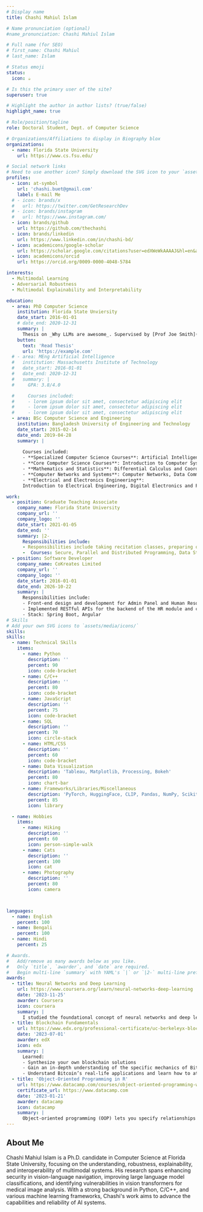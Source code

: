 ```yaml
---
# Display name
title: Chashi Mahiul Islam

# Name pronunciation (optional)
#name_pronunciation: Chashi Mahiul Islam

# Full name (for SEO)
# first_name: Chashi Mahiul
# last_name: Islam

# Status emoji
status:
  icon: ☕️

# Is this the primary user of the site?
superuser: true

# Highlight the author in author lists? (true/false)
highlight_name: true

# Role/position/tagline
role: Doctoral Student, Dept. of Computer Science

# Organizations/Affiliations to display in Biography blox
organizations:
  - name: Florida State University
    url: https://www.cs.fsu.edu/

# Social network links
# Need to use another icon? Simply download the SVG icon to your `assets/media/icons/` folder.
profiles:
  - icon: at-symbol
    url: 'chashi.buet@gmail.com'
    label: E-mail Me
  # - icon: brands/x
  #   url: https://twitter.com/GetResearchDev
  # - icon: brands/instagram
  #   url: https://www.instagram.com/
  - icon: brands/github
    url: https://github.com/thechashi
  - icon: brands/linkedin
    url: https://www.linkedin.com/in/chashi-bd/
  - icon: academicons/google-scholar
    url: https://scholar.google.com/citations?user=edXWeWkAAAAJ&hl=en&authuser=2
  - icon: academicons/orcid
    url: https://orcid.org/0009-0000-4048-5784

interests:
  - Multimodal Learning
  - Adversarial Robustness
  - Multimodal Explainability and Interpretability

education:
  - area: PhD Computer Science
    institution: Florida State Unviersity
    date_start: 2016-01-01
    # date_end: 2020-12-31
    summary: |
      Thesis on _Why LLMs are awesome_. Supervised by [Prof Joe Smith](https://example.com). Presented papers at 5 IEEE conferences with the contributions being published in 2 Springer journals.
    button:
      text: 'Read Thesis'
      url: 'https://example.com'
  # - area: MEng Artificial Intelligence
  #   institution: Massachusetts Institute of Technology
  #   date_start: 2016-01-01
  #   date_end: 2020-12-31
  #   summary: |
  #     GPA: 3.8/4.0

  #     Courses included:
  #     - lorem ipsum dolor sit amet, consectetur adipiscing elit
  #     - lorem ipsum dolor sit amet, consectetur adipiscing elit
  #     - lorem ipsum dolor sit amet, consectetur adipiscing elit
  - area: BSc Computer Science and Engineering
    institution: Bangladesh University of Engineering and Technology
    date_start: 2015-02-14
    date_end: 2019-04-28
    summary: |
      
      Courses included:
      - **Specialized Computer Science Courses**: Artificial Intelligence, Machine Learning, Pattern Recognition, Digital System Design
      - **Core Computer Science Courses**: Introduction to Computer Systems, Discrete Mathematics, Structured Programming Language, Object Oriented Programming Language, Data Structures, Algorithms, Digital Logic Design, Theory of Computation, Assembly Language Programming, Operating Systems, Computer Architecture, Compiler, Software Development
      - **Mathematics and Statistics**: Differential Calculus and Coordinate Geometry, Integral Calculus, Ordinary and Partial Differential Equations, and Series Solutions, Complex Variable and Statistics, Matrices, Vectors, Fourier Analysis, and Laplace Transforms, Mathematical Analysis for Computer Science, Numerical Methods
      - **Computer Networks and Systems**: Computer Networks, Data Communication-I
      - **Electrical and Electronics Engineering**:
      Introduction to Electrical Engineering, Digital Electronics and Pulse Techniques, Electronic Devices and Circuits, Electrical Drives and Instrumentation, Microprocessors and Microcontrollers

work:
  - position: Graduate Teaching Associate
    company_name: Florida State University
    company_url: ''
    company_logo: ''
    date_start: 2021-01-05
    date_end: ''
    summary: |2-
      Responsibilities include:
      - Responsibilities include taking recitation classes, preparing quiz questions, grading, and holding office hours.
      -  Courses: Secure, Parallel and Distributed Programming, Data Structure and Algorithms, OOP with C++, Advanced Python, Computer Network Administration
  - position: Software Developer
    company_name: CoKreates Limited
    company_url: ''
    company_logo: ''
    date_start: 2016-01-01
    date_end: 2026-10-22
    summary: |
      Responsibilities include:
      - Front-end design and development for Admin Panel and Human Resource Module of an ERP system. 
      - Implemented RESTful APIs for the backend of the HR module and central logging system. 
      - Stack: Spring Boot, Angular
# Skills
# Add your own SVG icons to `assets/media/icons/`
skills:
skills:
  - name: Technical Skills
    items:
      - name: Python
        description: ''
        percent: 90
        icon: code-bracket
      - name: C/C++
        description: ''
        percent: 80
        icon: code-bracket
      - name: JavaScript
        description: ''
        percent: 75
        icon: code-bracket
      - name: SQL
        description: ''
        percent: 70
        icon: circle-stack
      - name: HTML/CSS
        description: ''
        percent: 60
        icon: code-bracket
      - name: Data Visualization
        description: 'Tableau, Matplotlib, Processing, Bokeh'
        percent: 80
        icon: chart-bar
      - name: Frameworks/Libraries/Miscellaneous
        description: 'PyTorch, HuggingFace, CLIP, Pandas, NumPy, Scikit-learn, Transformers, NLTK, Keras, Angular, React, Spring Boot, Flask, AWS, Google Cloud, Nginx, Gunicorn, Linux, MacOS, Git, Docker, VS Code'
        percent: 85
        icon: library

  - name: Hobbies
    items:
      - name: Hiking
        description: ''
        percent: 60
        icon: person-simple-walk
      - name: Cats
        description: ''
        percent: 100
        icon: cat
      - name: Photography
        description: ''
        percent: 80
        icon: camera



languages:
  - name: English
    percent: 100
  - name: Bengali
    percent: 100
  - name: Hindi
    percent: 25

# Awards.
#   Add/remove as many awards below as you like.
#   Only `title`, `awarder`, and `date` are required.
#   Begin multi-line `summary` with YAML's `|` or `|2-` multi-line prefix and indent 2 spaces below.
awards:
  - title: Neural Networks and Deep Learning
    url: https://www.coursera.org/learn/neural-networks-deep-learning
    date: '2023-11-25'
    awarder: Coursera
    icon: coursera
    summary: |
      I studied the foundational concept of neural networks and deep learning. By the end, I was familiar with the significant technological trends driving the rise of deep learning; build, train, and apply fully connected deep neural networks; implement efficient (vectorized) neural networks; identify key parameters in a neural network’s architecture; and apply deep learning to your own applications.
  - title: Blockchain Fundamentals
    url: https://www.edx.org/professional-certificate/uc-berkeleyx-blockchain-fundamentals
    date: '2023-07-01'
    awarder: edX
    icon: edx
    summary: |
      Learned:
      - Synthesize your own blockchain solutions
      - Gain an in-depth understanding of the specific mechanics of Bitcoin
      - Understand Bitcoin’s real-life applications and learn how to attack and destroy Bitcoin, Ethereum, smart contracts and Dapps, and alternatives to Bitcoin’s Proof-of-Work consensus algorithm
  - title: 'Object-Oriented Programming in R'
    url: https://www.datacamp.com/courses/object-oriented-programming-with-s3-and-r6-in-r
    certificate_url: https://www.datacamp.com
    date: '2023-01-21'
    awarder: datacamp
    icon: datacamp
    summary: |
      Object-oriented programming (OOP) lets you specify relationships between functions and the objects that they can act on, helping you manage complexity in your code. This is an intermediate level course, providing an introduction to OOP, using the S3 and R6 systems. S3 is a great day-to-day R programming tool that simplifies some of the functions that you write. R6 is especially useful for industry-specific analyses, working with web APIs, and building GUIs.
---
```


## About Me

Chashi Mahiul Islam is a Ph.D. candidate in Computer Science at Florida State University, focusing on the understanding, robustness, explainability, and interoperability of multimodal systems. His research spans enhancing security in vision-language navigation, improving large language model classifications, and identifying vulnerabilities in vision transformers for medical image analysis. With a strong background in Python, C/C++, and various machine learning frameworks, Chashi's work aims to advance the capabilities and reliability of AI systems.

